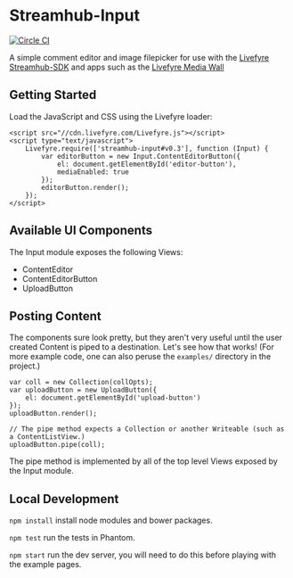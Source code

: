 Streamhub-Input
===============

[![Circle CI](https://circleci.com/gh/Livefyre/streamhub-input.svg?style=svg)](https://circleci.com/gh/Livefyre/streamhub-input)

A simple comment editor and image filepicker for use with the [Livefyre Streamhub-SDK](//github.com/Livefyre/streamhub-sdk "Streamhub-SDK repository") and apps such as the [Livefyre Media Wall](//github.com/Livefyre/streamhub-wall)

## Getting Started

Load the JavaScript and CSS using the Livefyre loader:

```
<script src="//cdn.livefyre.com/Livefyre.js"></script>
<script type="text/javascript">
    Livefyre.require(['streamhub-input#v0.3'], function (Input) {
        var editorButton = new Input.ContentEditorButton({
            el: document.getElementById('editor-button'),
            mediaEnabled: true
        });
        editorButton.render();
    });
</script>
```

## Available UI Components

The Input module exposes the following Views:

- ContentEditor
- ContentEditorButton
- UploadButton

## Posting Content

The components sure look pretty, but they aren't very useful until the user created Content is piped to a destination. Let's see how that works! (For more example code, one can also peruse the `examples/` directory in the project.)

```
var coll = new Collection(collOpts);
var uploadButton = new UploadButton({
    el: document.getElementById('upload-button')
});
uploadButton.render();

// The pipe method expects a Collection or another Writeable (such as a ContentListView.)
uploadButton.pipe(coll);
```

The pipe method is implemented by all of the top level Views exposed by the Input module.

## Local Development

`npm install` install node modules and bower packages.

`npm test` run the tests in Phantom.

`npm start` run the dev server, you will need to do this before playing with the example pages.
